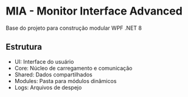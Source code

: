 # MIA - Monitor Interface Advanced

Base do projeto para construção modular WPF .NET 8

## Estrutura
- UI: Interface do usuário
- Core: Núcleo de carregamento e comunicação
- Shared: Dados compartilhados
- Modules: Pasta para módulos dinâmicos
- Logs: Arquivos de despejo